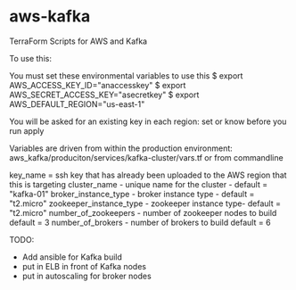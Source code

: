 # aws-kafka
TerraForm Scripts for AWS and Kafka

To use this:

You must set these environmental variables to use this
$ export AWS_ACCESS_KEY_ID="anaccesskey"
$ export AWS_SECRET_ACCESS_KEY="asecretkey"
$ export AWS_DEFAULT_REGION="us-east-1"

You will be asked for an existing key in each region: set or know before you run apply


Variables are driven from within the production environment: aws_kafka/produciton/services/kafka-cluster/vars.tf or from commandline

key_name = ssh key that has already been uploaded to the AWS region that this is targeting
cluster_name - unique name for the cluster - default = "kafka-01"
broker_instance_type - broker instance type - default = "t2.micro"
zookeeper_instance_type - zookeeper instance type-  default = "t2.micro"
number_of_zookeepers - number of zookeeper nodes to build default = 3
number_of_brokers - number of brokers to build default = 6

TODO:

- Add ansible for Kafka build
- put in ELB in front of Kafka nodes
- put in autoscaling for broker nodes
